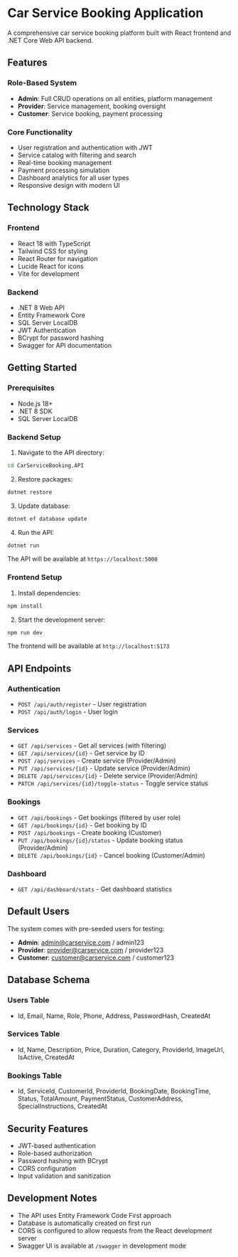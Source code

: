 # Car Service Booking Application

A comprehensive car service booking platform built with React frontend and .NET Core Web API backend.

## Features

### Role-Based System

- **Admin**: Full CRUD operations on all entities, platform management
- **Provider**: Service management, booking oversight
- **Customer**: Service booking, payment processing

### Core Functionality

- User registration and authentication with JWT
- Service catalog with filtering and search
- Real-time booking management
- Payment processing simulation
- Dashboard analytics for all user types
- Responsive design with modern UI

## Technology Stack

### Frontend

- React 18 with TypeScript
- Tailwind CSS for styling
- React Router for navigation
- Lucide React for icons
- Vite for development

### Backend

- .NET 8 Web API
- Entity Framework Core
- SQL Server LocalDB
- JWT Authentication
- BCrypt for password hashing
- Swagger for API documentation

## Getting Started

### Prerequisites

- Node.js 18+
- .NET 8 SDK
- SQL Server LocalDB

### Backend Setup

1. Navigate to the API directory:

```bash
cd CarServiceBooking.API
```

2. Restore packages:

```bash
dotnet restore
```

3. Update database:

```bash
dotnet ef database update
```

4. Run the API:

```bash
dotnet run
```

The API will be available at `https://localhost:5000`

### Frontend Setup

1. Install dependencies:

```bash
npm install
```

2. Start the development server:

```bash
npm run dev
```

The frontend will be available at `http://localhost:5173`

## API Endpoints

### Authentication

- `POST /api/auth/register` - User registration
- `POST /api/auth/login` - User login

### Services

- `GET /api/services` - Get all services (with filtering)
- `GET /api/services/{id}` - Get service by ID
- `POST /api/services` - Create service (Provider/Admin)
- `PUT /api/services/{id}` - Update service (Provider/Admin)
- `DELETE /api/services/{id}` - Delete service (Provider/Admin)
- `PATCH /api/services/{id}/toggle-status` - Toggle service status

### Bookings

- `GET /api/bookings` - Get bookings (filtered by user role)
- `GET /api/bookings/{id}` - Get booking by ID
- `POST /api/bookings` - Create booking (Customer)
- `PUT /api/bookings/{id}/status` - Update booking status (Provider/Admin)
- `DELETE /api/bookings/{id}` - Cancel booking (Customer/Admin)

### Dashboard

- `GET /api/dashboard/stats` - Get dashboard statistics

## Default Users

The system comes with pre-seeded users for testing:

- **Admin**: admin@carservice.com / admin123
- **Provider**: provider@carservice.com / provider123
- **Customer**: customer@carservice.com / customer123

## Database Schema

### Users Table

- Id, Email, Name, Role, Phone, Address, PasswordHash, CreatedAt

### Services Table

- Id, Name, Description, Price, Duration, Category, ProviderId, ImageUrl, IsActive, CreatedAt

### Bookings Table

- Id, ServiceId, CustomerId, ProviderId, BookingDate, BookingTime, Status, TotalAmount, PaymentStatus, CustomerAddress, SpecialInstructions, CreatedAt

## Security Features

- JWT-based authentication
- Role-based authorization
- Password hashing with BCrypt
- CORS configuration
- Input validation and sanitization

## Development Notes

- The API uses Entity Framework Code First approach
- Database is automatically created on first run
- CORS is configured to allow requests from the React development server
- Swagger UI is available at `/swagger` in development mode
